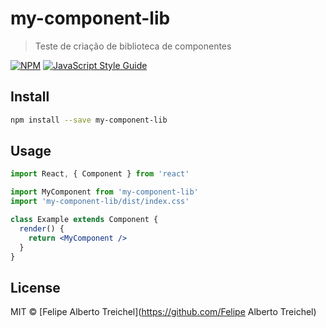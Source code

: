 # my-component-lib

> Teste de criação de biblioteca de componentes

[![NPM](https://img.shields.io/npm/v/my-component-lib.svg)](https://www.npmjs.com/package/my-component-lib) [![JavaScript Style Guide](https://img.shields.io/badge/code_style-standard-brightgreen.svg)](https://standardjs.com)

## Install

```bash
npm install --save my-component-lib
```

## Usage

```jsx
import React, { Component } from 'react'

import MyComponent from 'my-component-lib'
import 'my-component-lib/dist/index.css'

class Example extends Component {
  render() {
    return <MyComponent />
  }
}
```

## License

MIT © [Felipe Alberto Treichel](https://github.com/Felipe Alberto Treichel)
